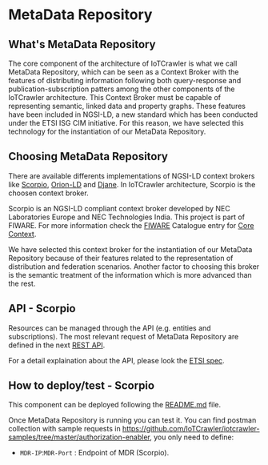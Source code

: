 # MetaData Repository

## What's MetaData Repository

The core component of the architecture of IoTCrawler is what we call MetaData Repository, which can be seen as a Context Broker with the features of distributing information following both query-response and publication-subscription patters among the other components of the IoTCrawler architecture. This Context Broker must be capable of representing semantic, linked data and property graphs. These features have been included in NGSI-LD, a new standard which has been conducted under the ETSI ISG CIM initiative. For this reason, we have selected this technology for the instantiation of our MetaData Repository.

## Choosing MetaData Repository

There are available differents implementations of NGSI-LD context brokers like [Scorpio](https://github.com/ScorpioBroker/ScorpioBroker), [Orion-LD](https://github.com/Fiware/context.Orion-LD) and [Djane](https://github.com/sensinov/djane/). In IoTCrawler architecture, Scorpio is the choosen context broker.

Scorpio is an NGSI-LD compliant context broker developed by NEC Laboratories Europe and NEC Technologies India. This project is part of FIWARE. For more information check the [FIWARE](https://www.fiware.org/) Catalogue entry for [Core Context](https://github.com/Fiware/catalogue/tree/master/core). 

We have selected this context broker for the instantiation of our MetaData Repository because of their features related to the representation of distribution and federation scenarios. Another factor to choosing this broker is the semantic treatment of the information which is more advanced than the rest.

## API - Scorpio

Resources can be managed through the API (e.g. entities and subscriptions). The most relevant request of MetaData Repository are defined in the next [REST API](metadata-repository-api).

For a detail explaination about the API, please look the [ETSI spec](https://www.etsi.org/deliver/etsi_gs/CIM/001_099/004/01.01.02_60/gs_cim004v010102p.pdf).

## How to deploy/test - Scorpio

This component can be deployed following the [README.md](https://github.com/IoTCrawler/ScorpioBroker) file.

Once MetaData Repository is running you can test it. You can find postman collection with sample requests in https://github.com/IoTCrawler/iotcrawler-samples/tree/master/authorization-enabler, you only need to define:

- `MDR-IP`:`MDR-Port` : Endpoint of MDR (Scorpio).